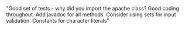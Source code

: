 "Good set of tests - why did you import the apache class?
Good coding throughout.
Add javadoc for all methods.
Consider using sets for input validation.
Constants for character literals"

